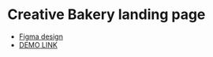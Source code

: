 # Creative Bakery landing page
- [Figma design](https://www.figma.com/file/dY3izAm0Vspsmra4lQWQIP/Bakerlab-FE-students?node-id=0%3A1)
- [DEMO LINK](https://vitalikstrog.github.io/layout_creativeBakery/)

